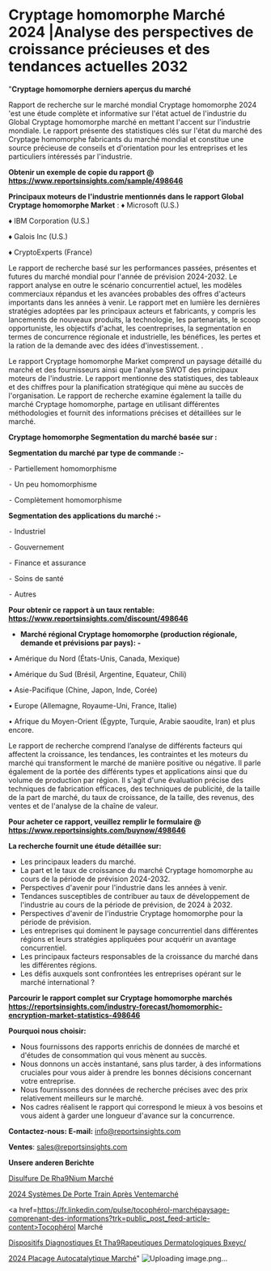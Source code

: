 # Cryptage homomorphe Marché 2024 |Analyse des perspectives de croissance précieuses et des tendances actuelles 2032

"<strong>Cryptage homomorphe derniers aperçus du marché</strong>

Rapport de recherche sur le marché mondial Cryptage homomorphe 2024 'est une étude complète et informative sur l'état actuel de l'industrie du Global Cryptage homomorphe marché en mettant l'accent sur l'industrie mondiale. Le rapport présente des statistiques clés sur l'état du marché des Cryptage homomorphe fabricants du marché mondial et constitue une source précieuse de conseils et d'orientation pour les entreprises et les particuliers intéressés par l'industrie.

<strong>Obtenir un exemple de copie du rapport @ <a href=https://www.reportsinsights.com/sample/498646>https://www.reportsinsights.com/sample/498646</a></strong>

<strong>Principaux moteurs de l'industrie mentionnés dans le rapport Global Cryptage homomorphe Market</strong> :
♦ Microsoft (U.S.)

♦ IBM Corporation (U.S.)

♦ Galois Inc (U.S.)

♦ CryptoExperts (France)

Le rapport de recherche basé sur les performances passées, présentes et futures du marché mondial pour l'année de prévision 2024-2032. Le rapport analyse en outre le scénario concurrentiel actuel, les modèles commerciaux répandus et les avancées probables des offres d'acteurs importants dans les années à venir. Le rapport met en lumière les dernières stratégies adoptées par les principaux acteurs et fabricants, y compris les lancements de nouveaux produits, la technologie, les partenariats, le scoop opportuniste, les objectifs d'achat, les coentreprises, la segmentation en termes de concurrence régionale et industrielle, les bénéfices, les pertes et la ration de la demande avec des idées d'investissement. .

Le rapport Cryptage homomorphe Market comprend un paysage détaillé du marché et des fournisseurs ainsi que l'analyse SWOT des principaux moteurs de l'industrie. Le rapport mentionne des statistiques, des tableaux et des chiffres pour la planification stratégique qui mène au succès de l'organisation. Le rapport de recherche examine également la taille du marché Cryptage homomorphe, partage en utilisant différentes méthodologies et fournit des informations précises et détaillées sur le marché.

<strong>Cryptage homomorphe Segmentation du marché basée sur :</strong>

<strong>Segmentation du marché par type de commande :-</strong>

⁃ Partiellement homomorphisme

⁃ Un peu homomorphisme

⁃ Complètement homomorphisme

<strong>Segmentation des applications du marché :-</strong>

⁃ Industriel

⁃ Gouvernement

⁃ Finance et assurance

⁃ Soins de santé

⁃ Autres

<strong>Pour obtenir ce rapport à un taux rentable: <a href=https://www.reportsinsights.com/discount/498646>https://www.reportsinsights.com/discount/498646</a></strong>
<ul>
  <li><strong>Marché régional Cryptage homomorphe (production régionale, demande et prévisions par pays): -</strong></li>
</ul>
• Amérique du Nord (États-Unis, Canada, Mexique)

• Amérique du Sud (Brésil, Argentine, Equateur, Chili)

• Asie-Pacifique (Chine, Japon, Inde, Corée)

• Europe (Allemagne, Royaume-Uni, France, Italie)

• Afrique du Moyen-Orient (Égypte, Turquie, Arabie saoudite, Iran) et plus encore.

Le rapport de recherche comprend l’analyse de différents facteurs qui affectent la croissance, les tendances, les contraintes et les moteurs du marché qui transforment le marché de manière positive ou négative. Il parle également de la portée des différents types et applications ainsi que du volume de production par région. Il s'agit d'une évaluation précise des techniques de fabrication efficaces, des techniques de publicité, de la taille de la part de marché, du taux de croissance, de la taille, des revenus, des ventes et de l'analyse de la chaîne de valeur.

<strong>Pour acheter ce rapport, veuillez remplir le formulaire @   <a href=https://www.reportsinsights.com/buynow/498646>https://www.reportsinsights.com/buynow/498646</a></strong>

<strong>La recherche fournit une étude détaillée sur:</strong>
<ul>
  <li>Les principaux leaders du marché.</li>
  <li>La part et le taux de croissance du marché Cryptage homomorphe au cours de la période de prévision 2024-2032.</li>
  <li>Perspectives d'avenir pour l'industrie dans les années à venir.</li>
  <li>Tendances susceptibles de contribuer au taux de développement de l'industrie au cours de la période de prévision, de 2024 à 2032.</li>
  <li>Perspectives d'avenir de l'industrie Cryptage homomorphe pour la période de prévision.</li>
  <li>Les entreprises qui dominent le paysage concurrentiel dans différentes régions et leurs stratégies appliquées pour acquérir un avantage concurrentiel.</li>
  <li>Les principaux facteurs responsables de la croissance du marché dans les différentes régions.</li>
  <li>Les défis auxquels sont confrontées les entreprises opérant sur le marché international ?</li>
</ul>

<strong>Parcourir le rapport complet sur Cryptage homomorphe marchés <a href=https://reportsinsights.com/industry-forecast/homomorphic-encryption-market-statistics-498646>https://reportsinsights.com/industry-forecast/homomorphic-encryption-market-statistics-498646</a></strong>

<strong>Pourquoi nous choisir:</strong>
<ul>
  <li>Nous fournissons des rapports enrichis de données de marché et d'études de consommation qui vous mènent au succès.</li>
  <li>Nous donnons un accès instantané, sans plus tarder, à des informations cruciales pour vous aider à prendre les bonnes décisions concernant votre entreprise.</li>
  <li>Nous fournissons des données de recherche précises avec des prix relativement meilleurs sur le marché.</li>
  <li>Nos cadres réalisent le rapport qui correspond le mieux à vos besoins et vous aident à garder une longueur d'avance sur la concurrence.</li>
</ul>
<strong>Contactez-nous:
</strong><strong>E-mail:</strong> <a href=mailto:info@reportsinsights.com>info@reportsinsights.com</a>

<strong>Ventes</strong>: <a href=mailto:sales@reportsinsights.com>sales@reportsinsights.com</a>

<strong>Unsere anderen Berichte</strong>

<a href=https://www.linkedin.com/pulse/disulfure-de-rh%C3%A9nium-march%C3%A9-2024-2032-part-croissance-cmq1c/>Disulfure De Rha9Nium Marché</a>

<a href=https://www.linkedin.com/pulse/2024-systèmes-de-porte-train-après-ventemarché-fkb9c/>2024 Systèmes De Porte Train Après Ventemarché</a>

<a href=https://fr.linkedin.com/pulse/tocophérol-marchépaysage-comprenant-des-informations?trk=public_post_feed-article-content>Tocophérol Marché</a>

<a href=https://www.linkedin.com/pulse/dispositifs-diagnostiques-et-th%C3%A9rapeutiques-dermatologiques-bxeyc/>Dispositifs Diagnostiques Et Tha9Rapeutiques Dermatologiques Bxeyc/</a>

<a href=https://www.linkedin.com/pulse/2024-placage-autocatalytique-march%C3%A9-paysage-surlc/>2024 Placage Autocatalytique Marché</a>"
![Uploading image.png…]()
